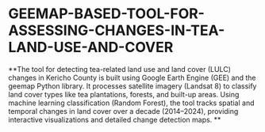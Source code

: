 # GEEMAP-BASED-TOOL-FOR-ASSESSING-CHANGES-IN-TEA-LAND-USE-AND-COVER
**The tool for detecting tea-related land use and land cover (LULC) changes in Kericho County is built using Google Earth Engine (GEE) and the geemap Python library. It processes satellite imagery (Landsat 8) to classify land cover types like tea plantations, forests, and built-up areas. Using machine learning classification (Random Forest), the tool tracks spatial and temporal changes in land cover over a decade (2014–2024), providing interactive visualizations and detailed change detection maps.
**
